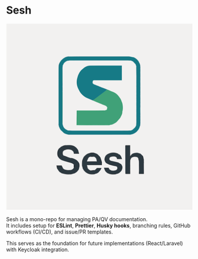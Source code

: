 # Sesh

<p align="center">
  <img src="docs/assets/logo_text.svg" alt="Sesh Logo" width="600">
</p>

Sesh is a mono-repo for managing PA/QV documentation.  
It includes setup for **ESLint**, **Prettier**, **Husky hooks**, branching rules, GitHub workflows (CI/CD), and issue/PR templates.

This serves as the foundation for future implementations (React/Laravel) with Keycloak integration.
